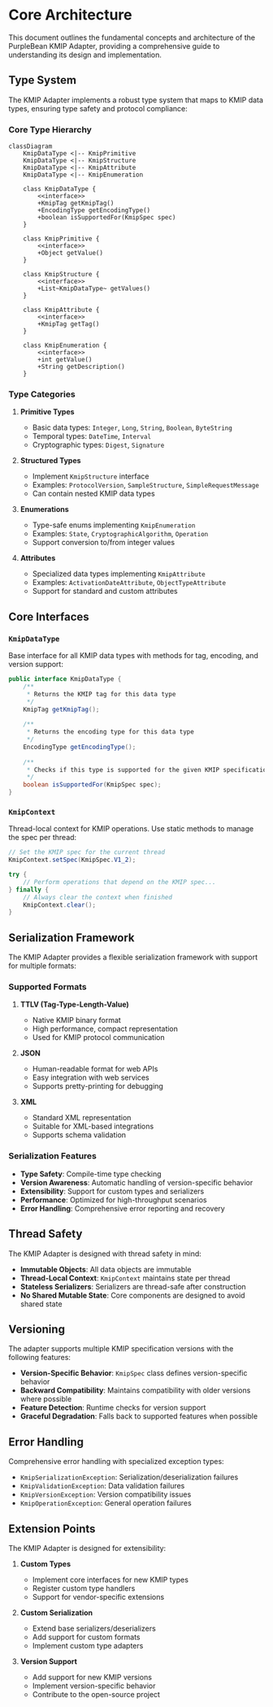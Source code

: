 # Core Architecture

This document outlines the fundamental concepts and architecture of the PurpleBean KMIP Adapter, providing a comprehensive guide to understanding its design and implementation.

## Type System

The KMIP Adapter implements a robust type system that maps to KMIP data types, ensuring type safety and protocol compliance:

### Core Type Hierarchy

```mermaid
classDiagram
    KmipDataType <|-- KmipPrimitive
    KmipDataType <|-- KmipStructure
    KmipDataType <|-- KmipAttribute
    KmipDataType <|-- KmipEnumeration
    
    class KmipDataType {
        <<interface>>
        +KmipTag getKmipTag()
        +EncodingType getEncodingType()
        +boolean isSupportedFor(KmipSpec spec)
    }
    
    class KmipPrimitive {
        <<interface>>
        +Object getValue()
    }
    
    class KmipStructure {
        <<interface>>
        +List~KmipDataType~ getValues()
    }
    
    class KmipAttribute {
        <<interface>>
        +KmipTag getTag()
    }
    
    class KmipEnumeration {
        <<interface>>
        +int getValue()
        +String getDescription()
    }
```

### Type Categories

1. **Primitive Types**
   - Basic data types: `Integer`, `Long`, `String`, `Boolean`, `ByteString`
   - Temporal types: `DateTime`, `Interval`
   - Cryptographic types: `Digest`, `Signature`

2. **Structured Types**
   - Implement `KmipStructure` interface
   - Examples: `ProtocolVersion`, `SampleStructure`, `SimpleRequestMessage`
   - Can contain nested KMIP data types

3. **Enumerations**
   - Type-safe enums implementing `KmipEnumeration`
   - Examples: `State`, `CryptographicAlgorithm`, `Operation`
   - Support conversion to/from integer values

4. **Attributes**
   - Specialized data types implementing `KmipAttribute`
   - Examples: `ActivationDateAttribute`, `ObjectTypeAttribute`
   - Support for standard and custom attributes

## Core Interfaces

### `KmipDataType`
Base interface for all KMIP data types with methods for tag, encoding, and version support:

```java
public interface KmipDataType {
    /**
     * Returns the KMIP tag for this data type
     */
    KmipTag getKmipTag();
    
    /**
     * Returns the encoding type for this data type
     */
    EncodingType getEncodingType();
    
    /**
     * Checks if this type is supported for the given KMIP specification
     */
    boolean isSupportedFor(KmipSpec spec);
}
```

### `KmipContext`
Thread-local context for KMIP operations. Use static methods to manage the spec per thread:

```java
// Set the KMIP spec for the current thread
KmipContext.setSpec(KmipSpec.V1_2);

try {
    // Perform operations that depend on the KMIP spec...
} finally {
    // Always clear the context when finished
    KmipContext.clear();
}
```

## Serialization Framework

The KMIP Adapter provides a flexible serialization framework with support for multiple formats:

### Supported Formats

1. **TTLV (Tag-Type-Length-Value)**
   - Native KMIP binary format
   - High performance, compact representation
   - Used for KMIP protocol communication

2. **JSON**
   - Human-readable format for web APIs
   - Easy integration with web services
   - Supports pretty-printing for debugging

3. **XML**
   - Standard XML representation
   - Suitable for XML-based integrations
   - Supports schema validation

### Serialization Features

- **Type Safety**: Compile-time type checking
- **Version Awareness**: Automatic handling of version-specific behavior
- **Extensibility**: Support for custom types and serializers
- **Performance**: Optimized for high-throughput scenarios
- **Error Handling**: Comprehensive error reporting and recovery

## Thread Safety

The KMIP Adapter is designed with thread safety in mind:

- **Immutable Objects**: All data objects are immutable
- **Thread-Local Context**: `KmipContext` maintains state per thread
- **Stateless Serializers**: Serializers are thread-safe after construction
- **No Shared Mutable State**: Core components are designed to avoid shared state

## Versioning

The adapter supports multiple KMIP specification versions with the following features:

- **Version-Specific Behavior**: `KmipSpec` class defines version-specific behavior
- **Backward Compatibility**: Maintains compatibility with older versions where possible
- **Feature Detection**: Runtime checks for version support
- **Graceful Degradation**: Falls back to supported features when possible

## Error Handling

Comprehensive error handling with specialized exception types:

- `KmipSerializationException`: Serialization/deserialization failures
- `KmipValidationException`: Data validation failures
- `KmipVersionException`: Version compatibility issues
- `KmipOperationException`: General operation failures

## Extension Points

The KMIP Adapter is designed for extensibility:

1. **Custom Types**
   - Implement core interfaces for new KMIP types
   - Register custom type handlers
   - Support for vendor-specific extensions

2. **Custom Serialization**
   - Extend base serializers/deserializers
   - Add support for custom formats
   - Implement custom type adapters

3. **Version Support**
   - Add support for new KMIP versions
   - Implement version-specific behavior
   - Contribute to the open-source project
